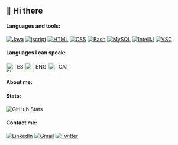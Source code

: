 ## 👋 Hi there

#### Languages and tools:
[![Java](https://skillicons.dev/icons?i=java)](https://skillicons.dev)
[![jscript](https://skillicons.dev/icons?i=js)](https://skillicons.dev)
[![HTML](https://skillicons.dev/icons?i=html)](https://skillicons.dev)
[![CSS](https://skillicons.dev/icons?i=css)](https://skillicons.dev)
[![Bash](https://skillicons.dev/icons?i=bash)](https://skillicons.dev)
[![MySQL](https://skillicons.dev/icons?i=mysql)](https://skillicons.dev)
[![IntelliJ](https://skillicons.dev/icons?i=idea)](https://skillicons.dev)
[![VSC](https://skillicons.dev/icons?i=vscode)](https://skillicons.dev)

#### Languages I can speak:
<img src="https://github.com/AdriLzIf/AdriLzIf/assets/156659120/6a32d104-a15b-4c38-adfe-2ed0a5da17d2" alt="Flag of Spain" width="25" align="center"> ES <img src="https://github.com/AdriLzIf/AdriLzIf/assets/156659120/02965e95-c782-497b-ba1a-63cd9dc4098e" width="25" align="center"> ENG <img src="https://github.com/AdriLzIf/AdriLzIf/assets/156659120/aef96866-eb95-498f-9d62-fb4196444266" width="25" align="center"> CAT

#### About me:

#### Stats:
![GitHub Stats](https://github-readme-stats.vercel.app/api?username=AdriLzIf&show_icons=true&theme=radical)
<!-- ![Top Languages](https://github-readme-stats.vercel.app/api/top-langs/?username=AdriLzIf&layout=compact&theme=radical) -->

#### Contact me:
[![LinkedIn](https://skillicons.dev/icons?i=linkedin)](https://skillicons.dev)
[![Gmail](https://skillicons.dev/icons?i=gmail)](https://skillicons.dev)
[![Twitter](https://skillicons.dev/icons?i=twitter)](https://skillicons.dev)
